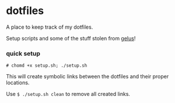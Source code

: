 # dotfiles
A place to keep track of my dotfiles.  

Setup scripts and some of the stuff stolen from [gelus](https://github.com/gelus)!  

### quick setup
```
# chomd +x setup.sh; ./setup.sh
```
This will create symbolic links between the dotfiles and their proper locations.  

Use `$ ./setup.sh clean` to remove all created links.
